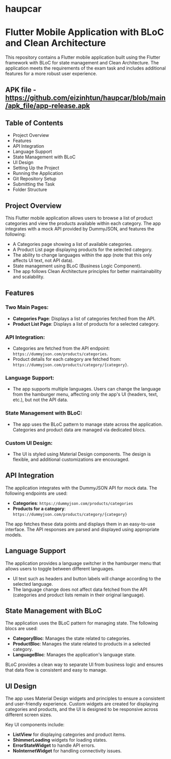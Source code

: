 # haupcar

# Flutter Mobile Application with BLoC and Clean Architecture

This repository contains a Flutter mobile application built using the Flutter framework with BLoC for state management and Clean Architecture. The application meets the requirements of the exam task and includes additional features for a more robust user experience.

## APK file - https://github.com/eizinhtun/haupcar/blob/main/apk_file/app-release.apk

## Table of Contents
- Project Overview
- Features
- API Integration
- Language Support
- State Management with BLoC
- UI Design
- Setting Up the Project
- Running the Application
- Git Repository Setup
- Submitting the Task
- Folder Structure

## Project Overview
This Flutter mobile application allows users to browse a list of product categories and view the products available within each category. The app integrates with a mock API provided by DummyJSON, and features the following:
- A Categories page showing a list of available categories.
- A Product List page displaying products for the selected category.
- The ability to change languages within the app (note that this only affects UI text, not API data).
- State management using BLoC (Business Logic Component).
- The app follows Clean Architecture principles for better maintainability and scalability.

## Features
### Two Main Pages:
- **Categories Page**: Displays a list of categories fetched from the API.
- **Product List Page**: Displays a list of products for a selected category.

### API Integration:
- Categories are fetched from the API endpoint: `https://dummyjson.com/products/categories`.
- Product details for each category are fetched from: `https://dummyjson.com/products/category/{category}`.

### Language Support:
- The app supports multiple languages. Users can change the language from the hamburger menu, affecting only the app's UI (headers, text, etc.), but not the API data.

### State Management with BLoC:
- The app uses the BLoC pattern to manage state across the application. Categories and product data are managed via dedicated blocs.

### Custom UI Design:
- The UI is styled using Material Design components. The design is flexible, and additional customizations are encouraged.

## API Integration
The application integrates with the DummyJSON API for mock data. The following endpoints are used:
- **Categories**: `https://dummyjson.com/products/categories`
- **Products for a category**: `https://dummyjson.com/products/category/{category}`

The app fetches these data points and displays them in an easy-to-use interface. The API responses are parsed and displayed using appropriate models.

## Language Support
The application provides a language switcher in the hamburger menu that allows users to toggle between different languages.
- UI text such as headers and button labels will change according to the selected language.
- The language change does not affect data fetched from the API (categories and product lists remain in their original language).

## State Management with BLoC
The application uses the BLoC pattern for managing state. The following blocs are used:
- **CategoryBloc**: Manages the state related to categories.
- **ProductBloc**: Manages the state related to products in a selected category.
- **LanguageBloc**: Manages the application's language state.

BLoC provides a clean way to separate UI from business logic and ensures that data flow is consistent and easy to manage.

## UI Design
The app uses Material Design widgets and principles to ensure a consistent and user-friendly experience. Custom widgets are created for displaying categories and products, and the UI is designed to be responsive across different screen sizes.

Key UI components include:
- **ListView** for displaying categories and product items.
- **ShimmerLoading** widgets for loading states.
- **ErrorStateWidget** to handle API errors.
- **NoInternetWidget** for handling connectivity issues.
